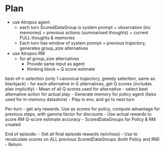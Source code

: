 # Plan
- use Atropos agent.
    - each turn ScoredDataGroup is system prompt + observation (inc memories) + previous actions (summarised thoughts) + current FULL thoughts & memories
    - Each turn has window of system prompt + previous trajectory, generates group_size alternatives
- use Atropos RM
    - for all group_size alternatives
        - Provide same input as agent
        - thinking block + Q score estimate

best-of-n selection (only 1 canonical trajectory, greedy selection, same as blackjack)
    - for each alternative in G alternatives, get Q scores (includes plan implicitly)
    - Mean of all Q scores used for alternative
    - select best alternative action for actual play
    - Generate memory for policy agent (faiss used for in-memory datastore)
    - Play in env, and go to next turn

Per-turn
    - get any rewards. Use as scores for policy, compute advantage for previous steps, with gamma factor for discounts
    - Use actual rewards to score RM Q-score estimate accuracy
    - ScoredDataGroups for Policy & RM created

End of episode:
    - Get all final episode rewards (win/loss)
    - Use to recalculate scores on ALL previous ScoredDataGroups (both Policy and RM)
    - Return
